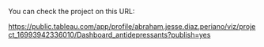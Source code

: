 You can check the project on this URL:

https://public.tableau.com/app/profile/abraham.jesse.diaz.periano/viz/project_16993942336010/Dashboard_antidepressants?publish=yes
